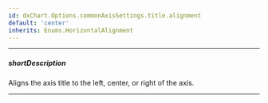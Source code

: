 ```yaml
---
id: dxChart.Options.commonAxisSettings.title.alignment
default: 'center'
inherits: Enums.HorizontalAlignment
---
```

---
##### shortDescription
Aligns the axis title to the left, center, or right of the axis.

---
